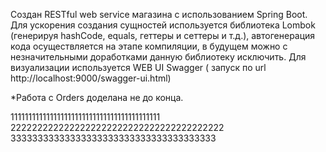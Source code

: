 Создан RESTful web service магазина с использованием Spring Boot.
Для ускорения создания сущностей используется библиотека Lombok  (генерируя hashCode, equals, геттеры и сеттеры и т.д.), автогенерация кода осуществляется на этапе компиляции, в будущем можно с незначительными доработками данную библиотеку исключить.
Для визуализации используется WEB UI Swagger ( запуск по url http://localhost:9000/swagger-ui.html)


*Работа с Orders доделана не до конца.

111111111111111111111111111111111111111111
2222222222222222222222222222222222222222
33333333333333333333333333333333333333
